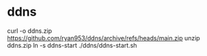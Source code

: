 # ddns

curl -o ddns.zip https://github.com/ryan953/ddns/archive/refs/heads/main.zip 
unzip ddns.zip
ln -s ddns-start ./ddns/ddns-start.sh